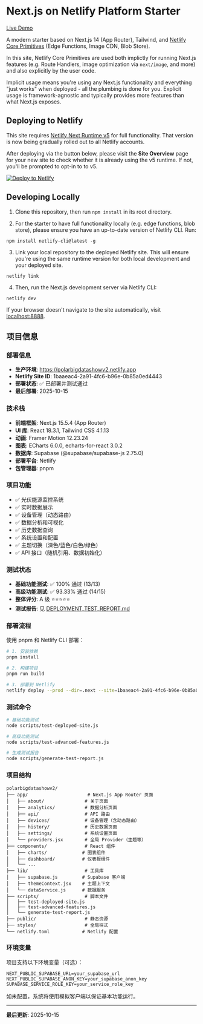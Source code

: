 # Next.js on Netlify Platform Starter

[Live Demo](https://nextjs-platform-starter.netlify.app/)

A modern starter based on Next.js 14 (App Router), Tailwind, and [Netlify Core Primitives](https://docs.netlify.com/core/overview/#develop) (Edge Functions, Image CDN, Blob Store).

In this site, Netlify Core Primitives are used both implictly for running Next.js features (e.g. Route Handlers, image optimization via `next/image`, and more) and also explicitly by the user code.

Implicit usage means you're using any Next.js functionality and everything "just works" when deployed - all the plumbing is done for you. Explicit usage is framework-agnostic and typically provides more features than what Next.js exposes.

## Deploying to Netlify

This site requires [Netlify Next Runtime v5](https://docs.netlify.com/frameworks/next-js/overview/) for full functionality. That version is now being gradually rolled out to all Netlify accounts.

After deploying via the button below, please visit the **Site Overview** page for your new site to check whether it is already using the v5 runtime. If not, you'll be prompted to opt-in to to v5.

[![Deploy to Netlify](https://www.netlify.com/img/deploy/button.svg)](https://app.netlify.com/start/deploy?repository=https://github.com/netlify-templates/next-platform-starter)

## Developing Locally

1. Clone this repository, then run `npm install` in its root directory.

2. For the starter to have full functionality locally (e.g. edge functions, blob store), please ensure you have an up-to-date version of Netlify CLI. Run:

```
npm install netlify-cli@latest -g
```

3. Link your local repository to the deployed Netlify site. This will ensure you're using the same runtime version for both local development and your deployed site.

```
netlify link
```

4. Then, run the Next.js development server via Netlify CLI:

```
netlify dev
```

If your browser doesn't navigate to the site automatically, visit [localhost:8888](http://localhost:8888).

## 项目信息

### 部署信息
- **生产环境**: https://polarbigdatashowv2.netlify.app
- **Netlify Site ID**: 1baaeac4-2a91-4fc6-b96e-0b85a0ed4443
- **部署状态**: ✅ 已部署并测试通过
- **最后部署**: 2025-10-15

### 技术栈
- **前端框架**: Next.js 15.5.4 (App Router)
- **UI 库**: React 18.3.1, Tailwind CSS 4.1.13
- **动画**: Framer Motion 12.23.24
- **图表**: ECharts 6.0.0, echarts-for-react 3.0.2
- **数据库**: Supabase (@supabase/supabase-js 2.75.0)
- **部署平台**: Netlify
- **包管理器**: pnpm

### 项目功能
- ✅ 光伏能源监控系统
- ✅ 实时数据展示
- ✅ 设备管理（动态路由）
- ✅ 数据分析和可视化
- ✅ 历史数据查询
- ✅ 系统设置和配置
- ✅ 主题切换（深色/蓝色/白色/绿色）
- ✅ API 接口（随机引用、数据初始化）

### 测试状态
- **基础功能测试**: ✅ 100% 通过 (13/13)
- **高级功能测试**: ✅ 93.33% 通过 (14/15)
- **整体评分**: A 级 ⭐⭐⭐⭐⭐
- **测试报告**: 见 [DEPLOYMENT_TEST_REPORT.md](./DEPLOYMENT_TEST_REPORT.md)

### 部署流程

使用 pnpm 和 Netlify CLI 部署：

```bash
# 1. 安装依赖
pnpm install

# 2. 构建项目
pnpm run build

# 3. 部署到 Netlify
netlify deploy --prod --dir=.next --site=1baaeac4-2a91-4fc6-b96e-0b85a0ed4443
```

### 测试命令

```bash
# 基础功能测试
node scripts/test-deployed-site.js

# 高级功能测试
node scripts/test-advanced-features.js

# 生成测试报告
node scripts/generate-test-report.js
```

### 项目结构

```
polarbigdatashowv2/
├── app/                      # Next.js App Router 页面
│   ├── about/               # 关于页面
│   ├── analytics/           # 数据分析页面
│   ├── api/                 # API 路由
│   ├── devices/             # 设备管理（含动态路由）
│   ├── history/             # 历史数据页面
│   ├── settings/            # 系统设置页面
│   └── providers.jsx        # 全局 Provider（主题等）
├── components/              # React 组件
│   ├── charts/             # 图表组件
│   ├── dashboard/          # 仪表板组件
│   └── ...
├── lib/                     # 工具库
│   ├── supabase.js         # Supabase 客户端
│   ├── themeContext.jsx    # 主题上下文
│   └── dataService.js      # 数据服务
├── scripts/                 # 脚本文件
│   ├── test-deployed-site.js
│   ├── test-advanced-features.js
│   └── generate-test-report.js
├── public/                  # 静态资源
├── styles/                  # 全局样式
└── netlify.toml            # Netlify 配置

```

### 环境变量

项目支持以下环境变量（可选）：

```env
NEXT_PUBLIC_SUPABASE_URL=your_supabase_url
NEXT_PUBLIC_SUPABASE_ANON_KEY=your_supabase_anon_key
SUPABASE_SERVICE_ROLE_KEY=your_service_role_key
```

如未配置，系统将使用模拟客户端以保证基本功能运行。

---

**最后更新**: 2025-10-15